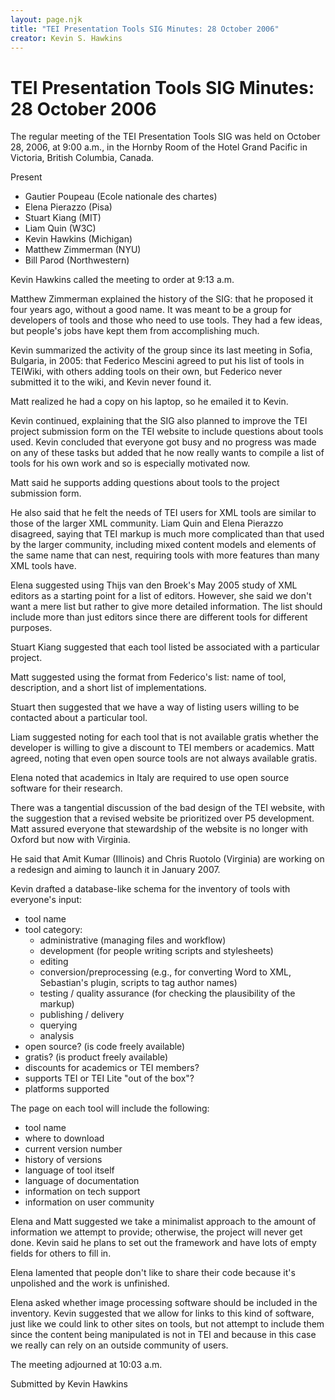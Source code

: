 ```yaml
---
layout: page.njk
title: "TEI Presentation Tools SIG Minutes: 28 October 2006"
creator: Kevin S. Hawkins
---
```

# TEI Presentation Tools SIG Minutes: 28 October 2006




The regular meeting of the TEI Presentation Tools SIG was held on October 28, 2006,
 at 9:00 a.m., in the Hornby Room of the Hotel Grand Pacific in Victoria, British Columbia,
 Canada.
 


Present
 * Gautier Poupeau (Ecole nationale des chartes)
* Elena Pierazzo (Pisa)
* Stuart
 Kiang (MIT)
* Liam Quin (W3C)
* Kevin Hawkins (Michigan)
* Matthew Zimmerman (NYU)
* Bill
 Parod (Northwestern)


Kevin Hawkins called the meeting to order at 9:13 a.m.


Matthew Zimmerman explained the history of the SIG: that he proposed it four years
 ago,
 without a good name. It was meant to be a group for developers of tools and those
 who
 need to use tools. They had a few ideas, but people's jobs have kept them from
 accomplishing much.


Kevin summarized the activity of the group since its last meeting in Sofia, Bulgaria,
 in
 2005: that Federico Mescini agreed to put his list of tools in TEIWiki, with others
 adding tools on their own, but Federico never submitted it to the wiki, and Kevin
 never
 found it.


Matt realized he had a copy on his laptop, so he emailed it to Kevin.


Kevin continued, explaining that the SIG also planned to improve the TEI project
 submission form on the TEI website to include questions about tools used. Kevin
 concluded that everyone got busy and no progress was made on any of these tasks but
 added
 that he now really wants to compile a list of tools for his own work and so is especially
 motivated now.


Matt said he supports adding questions about tools to the project submission form.


He also said that he felt the needs of TEI users for XML tools are similar to those
 of
 the larger XML community. Liam Quin and Elena Pierazzo disagreed, saying that TEI
 markup
 is much more complicated than that used by the larger community, including mixed content
 models and elements of the same name that can nest, requiring tools with more features
 than many XML tools have.


Elena suggested using Thijs van den Broek's May 2005 study of XML editors as a starting
 point for a list of editors. However, she said we don't want a mere list but rather
 to
 give more detailed information. The list should include more than just editors since
 there are different tools for different purposes.


Stuart Kiang suggested that each tool listed be associated with a particular project.
 
 Matt suggested using the format from Federico's list: name of tool, description, and
 a
 short list of implementations.


Stuart then suggested that we have a way of listing users willing to be contacted
 about a
 particular tool.


Liam suggested noting for each tool that is not available gratis whether the developer
 is
 willing to give a discount to TEI members or academics. Matt agreed, noting that
 even
 open source tools are not always available gratis.


Elena noted that academics in Italy are required to use open source software for their
 research.


There was a tangential discussion of the bad design of the TEI website, with the
 suggestion that a revised website be prioritized over P5 development. Matt assured
 everyone that stewardship of the website is no longer with Oxford but now with Virginia.
 
 He said that Amit Kumar (Illinois) and Chris Ruotolo (Virginia) are working on a redesign
 and aiming to launch it in January 2007\.


Kevin drafted a database\-like schema for the inventory of tools with everyone's input:


* tool name
* tool category:
	+ administrative (managing files and workflow)
	+ development (for people writing scripts and stylesheets)
	+ editing
	+ conversion/preprocessing (e.g., for converting Word to XML, Sebastian's plugin,
	 scripts to tag author names)
	+ testing / quality assurance (for checking the plausibility of the markup)
	+ publishing / delivery
	+ querying
	+ analysis
* open source? (is code freely available)
* gratis? (is product freely available)
* discounts for academics or TEI members?
* supports TEI or TEI Lite "out of the box"?
* platforms supported


The page on each tool will include the following:


* tool name
* where to download
* current version number
* history of versions
* language of tool itself
* language of documentation
* information on tech support
* information on user community


Elena and Matt suggested we take a minimalist approach to the amount of information
 we
 attempt to provide; otherwise, the project will never get done. Kevin said he plans
 to
 set out the framework and have lots of empty fields for others to fill in.


Elena lamented that people don't like to share their code because it's unpolished
 and the
 work is unfinished.


Elena asked whether image processing software should be included in the inventory.
 Kevin
 suggested that we allow for links to this kind of software, just like we could link
 to
 other sites on tools, but not attempt to include them since the content being manipulated
 is not in TEI and because in this case we really can rely on an outside community
 of
 users.


The meeting adjourned at 10:03 a.m.


Submitted by Kevin Hawkins




